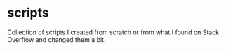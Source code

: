 # scripts

Collection of scripts I created from scratch or from what I found on Stack Overflow and changed them a bit.
